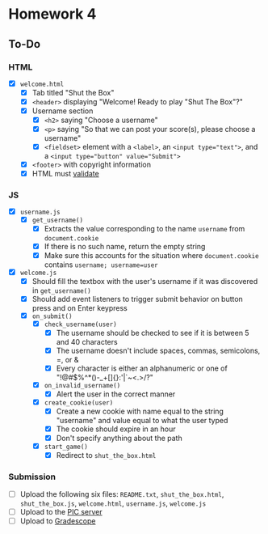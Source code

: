 #  Homework 4

## To-Do

### HTML

- [x] `welcome.html`
  - [x] Tab titled "Shut the Box"
  - [x] `<header>` displaying "Welcome! Ready to play "Shut The Box"?"
  - [x] Username section
    - [x] `<h2>` saying "Choose a username"
    - [x] `<p>` saying "So that we can post your score(s), please choose a username"
    - [x] `<fieldset>` element with a `<label>`, an `<input type="text">`, and a `<input type="button" value="Submit">`
  - [x] `<footer>` with copyright information
  - [x] HTML must [validate](https://validator.w3.org/)

### JS

- [x] `username.js`
  - [x] `get_username()`
    - [x] Extracts the value corresponding to the name `username` from `document.cookie`
    - [x] If there is no such name, return the empty string
    - [x] Make sure this accounts for the situation where `document.cookie` contains `username; username=user`
- [x] `welcome.js`
  - [x] Should fill the textbox with the user's username if it was discovered in `get_username()`
  - [x] Should add event listeners to trigger submit behavior on button press and on Enter keypress
  - [x] `on_submit()`
    - [x] `check_username(user)`
      - [x] The username should be checked to see if it is between 5 and 40 characters
      - [x] The username doesn't include spaces, commas, semicolons, =, or &
      - [x] Every character is either an alphanumeric or one of "!@#$%^*()-_+[]{}:'|`~<.>/?"
    - [x] `on_invalid_username()`
      - [x] Alert the user in the correct manner
    - [x] `create_cookie(user)`
      - [x] Create a new cookie with name equal to the string "username" and value equal to what the user typed
      - [x] The cookie should expire in an hour
      - [x] Don't specify anything about the path
    - [x] `start_game()`
      - [x] Redirect to `shut_the_box.html`

### Submission

- [ ] Upload the following six files: `README.txt`, `shut_the_box.html`, `shut_the_box.js`, `welcome.html`, `username.js`, `welcome.js`
- [ ] Upload to the [PIC server](www.pic.ucla.edu/~charleszhang/HW4/welcome.html)
- [ ] Upload to [Gradescope](https://bruinlearn.ucla.edu/courses/160942/external_tools/408)